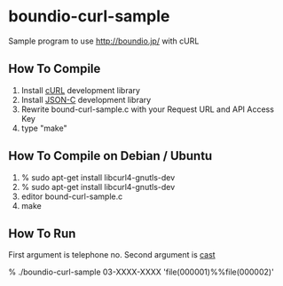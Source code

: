 boundio-curl-sample
===================

Sample program to use http://boundio.jp/ with cURL

How To Compile
--------------

1. Install [cURL](http://curl.haxx.se/) development library
2. Install [JSON-C](http://oss.metaparadigm.com/json-c/) development library
3. Rewrite bound-curl-sample.c with your Request URL and API Access Key
4. type "make"

How To Compile on Debian / Ubuntu
---------------------------------

1. % sudo apt-get install libcurl4-gnutls-dev
2. % sudo apt-get install libcurl4-gnutls-dev
3. editor bound-curl-sample.c
4. make

How To Run
----------

First argument is telephone no.
Second argument is [cast](http://bit.ly/JiDJIJ)

% ./boundio-curl-sample 03-XXXX-XXXX 'file(000001)%%file(000002)'
